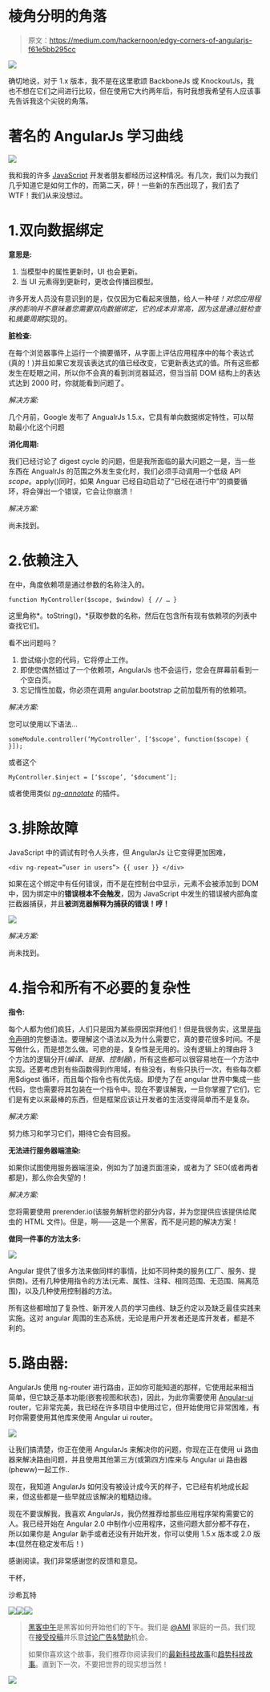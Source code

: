 # 棱角分明的角落

> 原文：<https://medium.com/hackernoon/edgy-corners-of-angularjs-f61e5bb295cc>

![](img/269490e286519c83caf4536d04d5459f.png)

确切地说，对于 1.x 版本，我不是在这里歌颂 BackboneJs 或 KnockoutJs，我也不想在它们之间进行比较，但在使用它大约两年后，有时我想我希望有人应该事先告诉我这个尖锐的角落。

# **著名的 AngularJs 学习曲线**

![](img/63d72012ea4467d62c29cdffa8e1f266.png)

我和我的许多 [JavaScript](https://hackernoon.com/tagged/javascript) 开发者朋友都经历过这种情况。有几次，我们以为我们几乎知道它是如何工作的，而第二天，砰！一些新的东西出现了，我们去了 WTF！我们从来没想过。

# 1.双向数据绑定

**意思是:**

1.  当模型中的属性更新时，UI 也会更新。
2.  当 UI 元素得到更新时，更改会传播回模型。

许多开发人员没有意识到的是，仅仅因为它看起来很酷，给人一种*哇！*对您应用程序的影响并不意味着您需要双向数据绑定，它的成本非常高，因为这是通过*脏检查*和*摘要周期*实现的。

**脏检查:**

在每个浏览器事件上运行一个摘要循环，从字面上评估应用程序中的每个表达式(真的！)并且如果它发现该表达式的值已经改变，它更新表达式的值。所有这些都发生在眨眼之间，所以你不会真的看到浏览器延迟，但当当前 DOM 结构上的表达式达到 2000 时，你就能看到问题了。

*解决方案:*

几个月前，Google 发布了 AngualrJs 1.5.x，它具有单向数据绑定特性，可以帮助最小化这个问题

**消化周期:**

我们已经讨论了 digest cycle 的问题，但是我所面临的最大问题之一是，当一些东西在 AngualrJs 的范围之外发生变化时，我们必须手动调用一个低级 API $scope。$apply()同时，如果 Anguar 已经自动启动了“已经在进行中”的摘要循环，将会弹出一个错误，它会让你崩溃！

*解决方案:*

尚未找到。

# 2.依赖注入

在中，角度依赖项是通过参数的名称注入的。

```
function MyController($scope, $window) { // … }
```

这里角称*。toString()，*获取参数的名称，然后在包含所有现有依赖项的列表中查找它们。

看不出问题吗？

1.  尝试缩小您的代码，它将停止工作。
2.  即使您偶然错过了一个依赖项，AngularJs 也不会运行，您会在屏幕前看到一个空白页。
3.  忘记惰性加载，你必须在调用 angular.bootstrap 之前加载所有的依赖项。

*解决方案:*

您可以使用以下语法…

```
someModule.controller(‘MyController’, [‘$scope’, function($scope) { }]);
```

或者这个

```
MyController.$inject = [‘$scope’, ‘$document’];
```

或者使用类似 [*ng-annotate*](https://github.com/mgol/grunt-ng-annotate) 的插件。

# 3.排除故障

JavaScript 中的调试有时令人头疼，但 AngularJs 让它变得更加困难，

```
<div ng-repeat=”user in users”> {{ user }} </div>
```

如果在这个绑定中有任何错误，而不是在控制台中显示，元素不会被添加到 DOM 中，因为绑定中的**错误根本不会触发**，因为 JavaScript 中发生的错误被内部角度拦截器捕获，并且**被浏览器解释为捕获的错误！哼！**

![](img/c13ec279abcfedc2d616d2d8880bc0af.png)

*解决方案:*

尚未找到。

# 4.指令和所有不必要的复杂性

**指令:**

每个人都为他们疯狂，人们只是因为某些原因崇拜他们！但是我很务实，这里是[指令声明](https://docs.angularjs.org/api/ng/service/$compile#!)的完整语法。要理解这个语法以及为什么需要它，真的要花很多时间。不是写做什么，而是想怎么做。可悲的是，复杂性是无用的。没有逻辑上的理由将 3 个方法的逻辑分开(*编译*、*链接*、*控制器*)，所有这些都可以很容易地在一个方法中实现。还要考虑到有些函数得到作用域，有些没有，有些只执行一次，有些每次都用$digest 循环，而且每个指令也有优先级。即使为了在 angular 世界中集成一些代码，您也需要将其包装在一个指令中。现在不要误解我，一旦你掌握了它们，它们是有史以来最棒的东西，但是框架应该让开发者的生活变得简单而不是复杂。

*解决方案:*

努力练习和学习它们，期待它会有回报。

**无法进行服务器端渲染:**

如果你试图使用服务器端渲染，例如为了加速页面渲染，或者为了 SEO(或者两者都是)，那么你会失望的！

*解决方案:*

您将需要使用 prerender.io(该服务解析您的部分内容，并为您提供应该提供给爬虫的 HTML 文件)。但是，啊——这是一个黑客，而不是问题的解决方案！

**做同一件事的方法太多:**

![](img/40d26a6df767e5a3fc31eb6cca20abd1.png)

Angular 提供了很多方法来做同样的事情，比如不同种类的服务(工厂、服务、提供商)。还有几种使用指令的方法(元素、属性、注释、相同范围、无范围、隔离范围)，以及几种使用控制器的方法。

所有这些都增加了复杂性、新开发人员的学习曲线、缺乏约定以及缺乏最佳实践来实施。这对 angular 周围的生态系统，无论是用户开发者还是库开发者，都是不利的。

# 5.路由器:

AngularJs 使用 ng-router 进行路由，正如你可能知道的那样，它使用起来相当简单，但它缺乏基本功能(嵌套视图和状态)，因此，为此你需要使用 [Angular-ui](https://github.com/angular-ui/ui-router) router，它非常完美，我已经在许多项目中使用过它，但开始使用它非常困难，有时你需要使用其他库来使用 Angular ui router。

![](img/1f2cd4ba36af984d4ff6f220d2439b4c.png)

让我们搞清楚，你正在使用 AngularJs 来解决你的问题，你现在正在使用 ui 路由器来解决路由问题，并且使用其他第三方(或第四方)库来与 Angular ui 路由器(pheww)一起工作..

现在，我知道 AngularJs 如何没有被设计成今天的样子，它已经有机地成长起来，但这些都是一些早就应该解决的粗糙边缘。

现在不要误解我，我喜欢 AngularJs，我仍然推荐给那些应用程序架构需要它的人。我已经开始在 Angular 2.0 中制作小应用程序，这些问题大部分都不存在，所以如果你是 Angular 新手或者还没有开始开发，你可以使用 1.5.x 版本或 2.0 版本(显然在稳定发布后！)

感谢阅读。我们非常感谢您的反馈和意见。

干杯，

沙希瓦特

[![](img/50ef4044ecd4e250b5d50f368b775d38.png)](http://bit.ly/HackernoonFB)[![](img/979d9a46439d5aebbdcdca574e21dc81.png)](https://goo.gl/k7XYbx)[![](img/2930ba6bd2c12218fdbbf7e02c8746ff.png)](https://goo.gl/4ofytp)

> [黑客中午](http://bit.ly/Hackernoon)是黑客如何开始他们的下午。我们是 [@AMI](http://bit.ly/atAMIatAMI) 家庭的一员。我们现在[接受投稿](http://bit.ly/hackernoonsubmission)并乐意[讨论广告&赞助](mailto:partners@amipublications.com)机会。
> 
> 如果你喜欢这个故事，我们推荐你阅读我们的[最新科技故事](http://bit.ly/hackernoonlatestt)和[趋势科技故事](https://hackernoon.com/trending)。直到下一次，不要把世界的现实想当然！

[![](img/be0ca55ba73a573dce11effb2ee80d56.png)](https://goo.gl/Ahtev1)